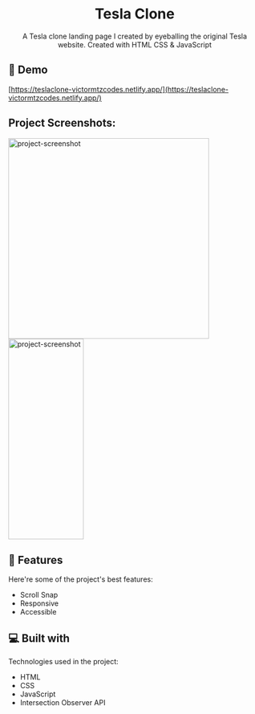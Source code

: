 <h1 align="center" id="title">Tesla Clone</h1>

<p id="description" align="center">A Tesla clone landing page I created by eyeballing the original Tesla website. Created with HTML CSS &amp; JavaScript</p>

<h2>🚀 Demo</h2>

[https://teslaclone-victormtzcodes.netlify.app/](https://teslaclone-victormtzcodes.netlify.app/)

<h2>Project Screenshots:</h2>

<img src="https://res.cloudinary.com/victormtzcodes/image/upload/v1660768037/README/teslaclone-victormtzcodes.netlify.app__1_zcxphz.png" alt="project-screenshot" width="400" height="400/">

<img src="https://res.cloudinary.com/victormtzcodes/image/upload/v1660768044/README/teslaclone-victormtzcodes.netlify.app__iPhone_6_7_8_Plus_dvyxst.png" alt="project-screenshot" width="150" height="400/">

  
  
<h2>🧐 Features</h2>

Here're some of the project's best features:

*   Scroll Snap
*   Responsive
*   Accessible

  
  
<h2>💻 Built with</h2>

Technologies used in the project:

*   HTML
*   CSS
*   JavaScript
*   Intersection Observer API
